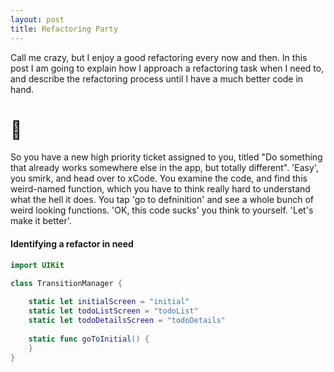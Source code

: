```yaml
---
layout: post
title: Refactoring Party
---
```


Call me crazy, but I enjoy a good refactoring every now and then. In this post I am going to explain how I approach a refactoring task when I need to, and describe the refactoring process until I have a much better code in hand.

# 🧩

So you have a new high priority ticket assigned to you, titled "Do something that already works somewhere else in the app, but totally different". 'Easy', you smirk, and head over to xCode. You examine the code, and find this weird-named function, which you have to think really hard to understand what the hell it does. You tap 'go to defninition' and see a whole bunch of weird looking functions. 'OK, this code sucks' you think to yourself. 'Let's make it better'.

#### Identifying a refactor in need

```swift
import UIKit

class TransitionManager {
    
    static let initialScreen = "initial"
    static let todoListScreen = "todoList"
    static let todoDetailsScreen = "todoDetails"
    
    static func goToInitial() {
    }
}
```
